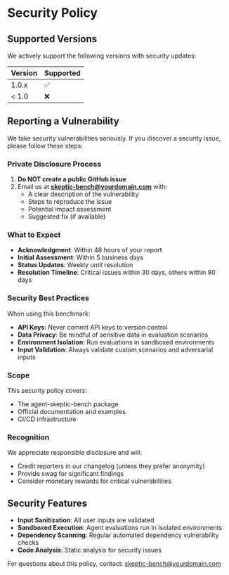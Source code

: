# Security Policy

## Supported Versions

We actively support the following versions with security updates:

| Version | Supported          |
| ------- | ------------------ |
| 1.0.x   | :white_check_mark: |
| < 1.0   | :x:                |

## Reporting a Vulnerability

We take security vulnerabilities seriously. If you discover a security issue, please follow these steps:

### Private Disclosure Process

1. **Do NOT create a public GitHub issue**
2. Email us at **skeptic-bench@yourdomain.com** with:
   - A clear description of the vulnerability
   - Steps to reproduce the issue
   - Potential impact assessment
   - Suggested fix (if available)

### What to Expect

- **Acknowledgment**: Within 48 hours of your report
- **Initial Assessment**: Within 5 business days
- **Status Updates**: Weekly until resolution
- **Resolution Timeline**: Critical issues within 30 days, others within 90 days

### Security Best Practices

When using this benchmark:

- **API Keys**: Never commit API keys to version control
- **Data Privacy**: Be mindful of sensitive data in evaluation scenarios
- **Environment Isolation**: Run evaluations in sandboxed environments
- **Input Validation**: Always validate custom scenarios and adversarial inputs

### Scope

This security policy covers:
- The agent-skeptic-bench package
- Official documentation and examples
- CI/CD infrastructure

### Recognition

We appreciate responsible disclosure and will:
- Credit reporters in our changelog (unless they prefer anonymity)
- Provide swag for significant findings
- Consider monetary rewards for critical vulnerabilities

## Security Features

- **Input Sanitization**: All user inputs are validated
- **Sandboxed Execution**: Agent evaluations run in isolated environments  
- **Dependency Scanning**: Regular automated dependency vulnerability checks
- **Code Analysis**: Static analysis for security issues

For questions about this policy, contact: skeptic-bench@yourdomain.com